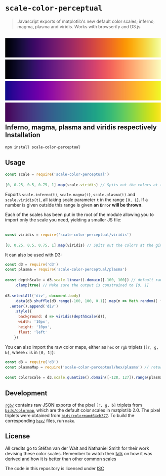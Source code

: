 `scale-color-perceptual`
========================

> Javascript exports of matplotlib's new default color scales; inferno, magma, plasma and viridis. Works with browserify and D3.js

![Image showing inferno, magma, plasma and viridis respectively](example/example.png)  
**Inferno, magma, plasma and viridis respectively**
Installation
------------

```bash
npm install scale-color-perceptual
```

Usage
-----

```js
const scale = require('scale-color-perceptual')

[0, 0.25, 0.5, 0.75, 1].map(scale.viridis) // Spits out the colors at the given points
```

Exports `scale.inferno(t)`, `scale.magma(t)`, `scale.plasma(t)` and
`scale.viridis(t)`, all taking scale parameter `t` in the range `[0, 1]`.
If a number is given outside this range is given **an `Error` will be thrown**.

Each of the scales has been put in the root of the module allowing you
to import only the scale you need, yielding a smaller JS file:

```js

const viridis = require('scale-color-perceptual/viridis')

[0, 0.25, 0.5, 0.75, 1].map(viridis) // Spits out the colors at the given
```

It can also be used with D3:

```js
const d3 = require('d3')
const plasma = require('scale-color-perceptual/plasma')

const depthScale = d3.scale.linear().domain([-100, 100]) // default range is [0, 1]
    .clamp(true) // Make sure the output is constrained to [0, 1]

d3.selectAll('div', document.body)
    .data(d3.shuffle(d3.range(-100, 100, 0.1)).map(n => Math.random() * n))
  .enter().append('div')
    .style({
      background: d => viridis(depthScale(d)),
      width: '10px',
      height: '10px',
      float: 'left'
    })
```

You can also import the raw color maps, either as `hex` or `rgb` triplets (`[r, g, b]`, where `c` is in `[0, 1]`):

```js
const d3 = require('d3')
const plasmaMap = require('scale-color-perceptual/hex/plasma') // returns 256 hex colors from dark to bright

const colorScale = d3.scale.quantize().domain([-128, 127]).range(plasmaMap)
```

Development
-----------

[`rgb/`](rgb/) contains raw JSON exports of the pixel `[r, g, b]` triplets
from [`bids/colormap`][1], which are the default color scales in matplotlib 2.0.
The pixel triplets were obtained from [`bids/colormap#84cb377`][2]. To build the
corresponding [`hex/`](hex/) files, run `make`.

License
-------

All credits go to Stéfan van der Walt and Nathaniel Smith for their work
devising these color scales. Remember to watch their [talk][1] on how it was
derived and how it is better than other common scales

The code in this repository is licensed under [ISC](LICENSE)

  [1]: http://bids.github.io/colormap/
  [2]: https://github.com/BIDS/colormap/blob/84cb3771a38dfe3d3977677df31af55f4ab7985e/colormaps.py
